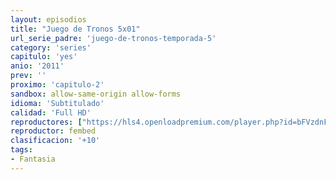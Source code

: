 ```yaml
---
layout: episodios
title: "Juego de Tronos 5x01"
url_serie_padre: 'juego-de-tronos-temporada-5'
category: 'series'
capitulo: 'yes'
anio: '2011'
prev: ''
proximo: 'capitulo-2'
sandbox: allow-same-origin allow-forms
idioma: 'Subtitulado'
calidad: 'Full HD'
reproductores: ["https://hls4.openloadpremium.com/player.php?id=bFVzdnFtbTRVZFI2TjFYc0dKMkJ6Z05aR0ZtcWRBQlBwNC9iL1hMVUVUT05LcHdQUVUyK2Q4MnNXbGtFS3FadE9lUlNESE1MLzVFbEJFVHA5dkQrQUE9PQ&sub=https://sub.cuevana2.io/vtt-sub/sub7/Game.Of.Thrones.S05E01.vtt"]
reproductor: fembed
clasificacion: '+10'
tags:
- Fantasia
---
```












